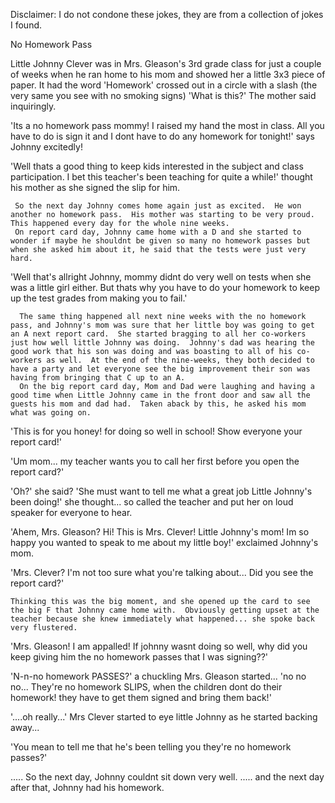 Disclaimer: I do not condone these jokes, they are from a collection of jokes I found.

No Homework Pass

Little Johnny Clever was in Mrs. Gleason's 3rd grade class for just a couple of weeks when he ran home to his mom and showed her a little 3x3 piece of paper.  It had the word 'Homework' crossed out in a circle with a slash (the very same you see with no smoking signs)
'What is this?' The mother said inquiringly.

'Its a no homework pass mommy! I raised my hand the most in class.  All you have to do is sign it and I dont have to do any homework for tonight!' says Johnny excitedly!

'Well thats a good thing to keep kids interested in the subject and class participation. I bet this teacher's been teaching for quite a while!' thought his mother as she signed the slip for him.

     So the next day Johnny comes home again just as excited.  He won another no homework pass.  His mother was starting to be very proud.  This happened every day for the whole nine weeks.
     On report card day, Johnny came home with a D and she started to wonder if maybe he shouldnt be given so many no homework passes but when she asked him about it, he said that the tests were just very hard. 

'Well that's allright Johnny, mommy didnt do very well on tests when she was a little girl either. But thats why you have to do your homework to keep up the test grades from making you to fail.'

      The same thing happened all next nine weeks with the no homework pass, and Johnny's mom was sure that her little boy was going to get an A next report card.  She started bragging to all her co-workers just how well little Johnny was doing.  Johnny's dad was hearing the good work that his son was doing and was boasting to all of his co-workers as well.  At the end of the nine-weeks, they both decided to have a party and let everyone see the big improvement their son was having from bringing that C up to an A.
      On the big report card day, Mom and Dad were laughing and having a good time when Little Johnny came in the front door and saw all the guests his mom and dad had.  Taken aback by this, he asked his mom what was going on.

'This is for you honey! for doing so well in school! Show everyone your report card!'

'Um mom... my teacher wants you to call her first before you open the report card?'

'Oh?' she said? 'She must want to tell me what a great job Little Johnny's been doing!' she thought... so called the teacher and put her on loud speaker for everyone to hear.

'Ahem, Mrs. Gleason? Hi! This is Mrs. Clever! Little Johnny's mom! Im so happy you wanted to speak to me about my little boy!' exclaimed Johnny's mom.

'Mrs. Clever? I'm not too sure what you're talking about... Did you see the report card?'

    Thinking this was the big moment, and she opened up the card to see the big F that Johnny came home with.  Obviously getting upset at the teacher because she knew immediately what happened... she spoke back very flustered.

'Mrs. Gleason! I am appalled! If johnny wasnt doing so well, why did you keep giving him the no homework passes that I was signing??'

'N-n-no homework PASSES?' a chuckling Mrs. Gleason started... 'no no no... They're no homework SLIPS, when the children dont do their homework! they have to get them signed and bring them back!'

'....oh really...' Mrs Clever started to eye little Johnny as he started backing away...

'You mean to tell me that he's been telling you they're no homework passes?'

..... So the next day, Johnny couldnt sit down very well.
..... and the next day after that, Johnny had his homework.

